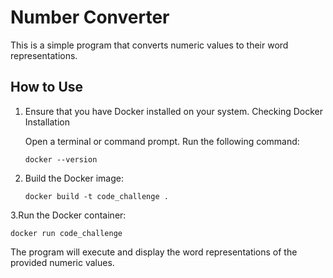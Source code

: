 # Number Converter

This is a simple program that converts numeric values to their word representations.

## How to Use

1. Ensure that you have Docker installed on your system.
   Checking Docker Installation

   Open a terminal or command prompt.
   Run the following command:
   ```
   docker --version

   ```


2. Build the Docker image:
   ```shell
   docker build -t code_challenge .

3.Run the Docker container:
```
docker run code_challenge
```
The program will execute and display the word representations of the provided numeric values.
